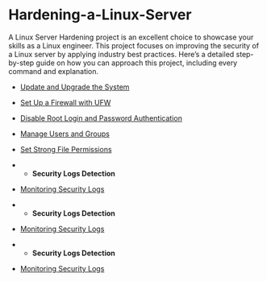 # Hardening-a-Linux-Server
A Linux Server Hardening project is an excellent choice to showcase your skills as a Linux engineer. This project focuses on improving the security of a Linux server by applying industry best practices. Here’s a detailed step-by-step guide on how you can approach this project, including every command and explanation.



  - [Update and Upgrade the System](https://github.com/TayLuo/Hardening-a-Linux-Server/blob/main/Update%20Your%20System)
  - [Set Up a Firewall with UFW](https://github.com/TayLuo/Hardening-a-Linux-Server/blob/main/Firewall%20with%20UFW)
  - [Disable Root Login and Password Authentication](https://github.com/TayLuo/Hardening-a-Linux-Server/blob/main/Protect%20Your%20Root)
    
  - [Manage Users and Groups](https://github.com/TayLuo/Hardening-a-Linux-Server/blob/main/Manage%20Users%20and%20Groups)
 
  - [Set Strong File Permissions]()
  - - <b>Security Logs Detection</b>
  - [Monitoring Security Logs](https://github.com/TayLuo/Cybersecurity-Project-with-PowerShell/blob/main/EventLog%20Monitoring.txt)
  - - <b>Security Logs Detection</b>
  - [Monitoring Security Logs](https://github.com/TayLuo/Cybersecurity-Project-with-PowerShell/blob/main/EventLog%20Monitoring.txt)
  - - <b>Security Logs Detection</b>
  - [Monitoring Security Logs](https://github.com/TayLuo/Cybersecurity-Project-with-PowerShell/blob/main/EventLog%20Monitoring.txt)

